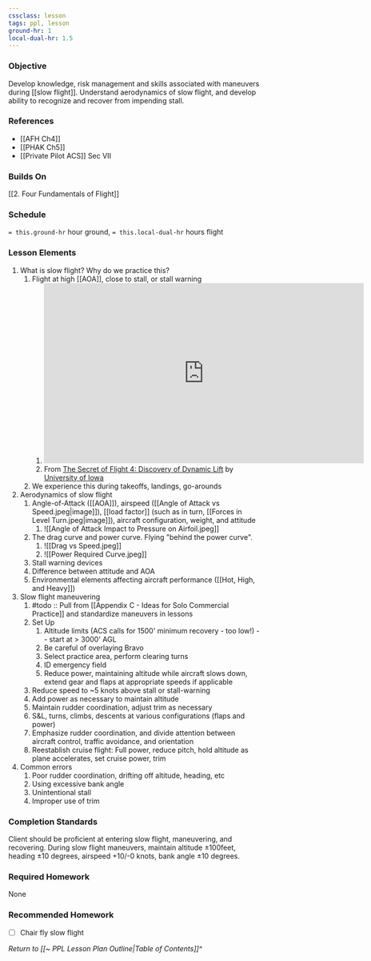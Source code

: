 ```yaml
---
cssclass: lesson
tags: ppl, lesson
ground-hr: 1
local-dual-hr: 1.5
---
```

### Objective
Develop knowledge, risk management and skills associated with maneuvers during [[slow flight]]. Understand aerodynamics of slow flight, and develop ability to recognize and recover from impending stall.

### References
- [[AFH Ch4]]
- [[PHAK Ch5]]
- [[Private Pilot ACS]] Sec VII

### Builds On
[[2. Four Fundamentals of Flight]]

### Schedule
`= this.ground-hr` hour ground, `= this.local-dual-hr` hours flight

### Lesson Elements
1. What is slow flight? Why do we practice this?
	1. Flight at high [[AOA]], close to stall, or stall warning
		1. <iframe id="ytplayer" type="text/html" width="640" height="360" src="https://youtube.com/embed/8WKNrfFDaYM?start=1322"  frameborder="0"></iframe>
		2. From [The Secret of Flight 4: Discovery of Dynamic Lift](https://www.youtube.com/watch?v=8WKNrfFDaYM) by [University of Iowa](https://www.youtube.com/@universityofiowa)
	2. We experience this during takeoffs, landings, go-arounds
2. Aerodynamics of slow flight
	1. Angle-of-Attack ([[AOA]]), airspeed ([[Angle of Attack vs Speed.jpeg|image]]), [[load factor]] (such as in turn, [[Forces in Level Turn.jpeg|image]]), aircraft configuration, weight, and attitude
		1. ![[Angle of Attack Impact to Pressure on Airfoil.jpeg]]
	2. The drag curve and power curve. Flying "behind the power curve". 
		1. ![[Drag vs Speed.jpeg]]
		2. ![[Power Required Curve.jpeg]]
	3. Stall warning devices
	4. Difference between attitude and AOA
	5. Environmental elements affecting aircraft performance ([[Hot, High, and Heavy]])
3. Slow flight maneuvering
	1. #todo :: Pull from [[Appendix C - Ideas for Solo Commercial Practice]] and standardize maneuvers in lessons
	3. Set Up
		1. Altitude limits (ACS calls for 1500' minimum recovery - too low!) -- start at > 3000' AGL
		1. Be careful of overlaying Bravo
		2. Select practice area, perform clearing turns
		3. ID emergency field
		4. Reduce power, maintaining altitude while aircraft slows down, extend gear and flaps at appropriate speeds if applicable
	3. Reduce speed to ~5 knots above stall or stall-warning
	4. Add power as necessary to maintain altitude
	5. Maintain rudder coordination, adjust trim as necessary
	6. S&L, turns, climbs, descents at various configurations (flaps and power)
	7. Emphasize rudder coordination, and divide attention between aircraft control, traffic avoidance, and orientation
	8. Reestablish cruise flight: Full power, reduce pitch, hold altitude as plane accelerates, set cruise power, trim
4. Common errors
	1. Poor rudder coordination, drifting off altitude, heading, etc
	2. Using excessive bank angle
	3. Unintentional stall
	4. Improper use of trim

### Completion Standards
Client should be proficient at entering slow flight, maneuvering, and recovering. During slow flight maneuvers, maintain altitude &plusmn;100feet, heading &plusmn;10 degrees, airspeed +10/-0 knots, bank angle &plusmn;10 degrees.

### Required Homework
 None

### Recommended Homework 
- [ ] Chair fly slow flight

*Return to [[~ PPL Lesson Plan Outline|Table of Contents]]^*